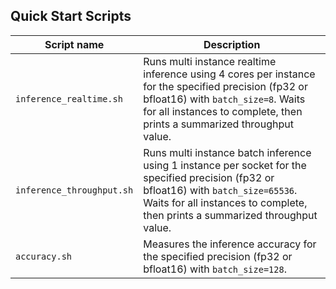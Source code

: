 <!--- 40. Quick Start Scripts -->
## Quick Start Scripts

| Script name | Description |
|-------------|-------------|
| `inference_realtime.sh` | Runs multi instance realtime inference using 4 cores per instance for the specified precision (fp32 or bfloat16) with `batch_size=8`. Waits for all instances to complete, then prints a summarized throughput value. |
| `inference_throughput.sh` | Runs multi instance batch inference using 1 instance per socket for the specified precision (fp32 or bfloat16) with `batch_size=65536`. Waits for all instances to complete, then prints a summarized throughput value. |
| `accuracy.sh` | Measures the inference accuracy for the specified precision (fp32 or bfloat16) with `batch_size=128`. |
